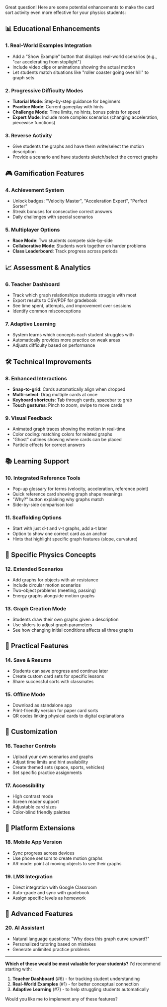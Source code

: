 Great question! Here are some potential enhancements to make the card sort activity even more effective for your physics students:

## 📊 **Educational Enhancements**

### 1. **Real-World Examples Integration**
- Add a "Show Example" button that displays real-world scenarios (e.g., "car accelerating from stoplight")
- Include video clips or animations showing the actual motion
- Let students match situations like "roller coaster going over hill" to graph sets

### 2. **Progressive Difficulty Modes**
- **Tutorial Mode**: Step-by-step guidance for beginners
- **Practice Mode**: Current gameplay with hints
- **Challenge Mode**: Time limits, no hints, bonus points for speed
- **Expert Mode**: Include more complex scenarios (changing acceleration, piecewise functions)

### 3. **Reverse Activity**
- Give students the graphs and have them write/select the motion description
- Provide a scenario and have students sketch/select the correct graphs

## 🎮 **Gamification Features**

### 4. **Achievement System**
- Unlock badges: "Velocity Master", "Acceleration Expert", "Perfect Sorter"
- Streak bonuses for consecutive correct answers
- Daily challenges with special scenarios

### 5. **Multiplayer Options**
- **Race Mode**: Two students compete side-by-side
- **Collaborative Mode**: Students work together on harder problems
- **Class Leaderboard**: Track progress across periods

## 📈 **Assessment & Analytics**

### 6. **Teacher Dashboard**
- Track which graph relationships students struggle with most
- Export results to CSV/PDF for gradebook
- See time spent, attempts, and improvement over sessions
- Identify common misconceptions

### 7. **Adaptive Learning**
- System learns which concepts each student struggles with
- Automatically provides more practice on weak areas
- Adjusts difficulty based on performance

## 🛠️ **Technical Improvements**

### 8. **Enhanced Interactions**
- **Snap-to-grid**: Cards automatically align when dropped
- **Multi-select**: Drag multiple cards at once
- **Keyboard shortcuts**: Tab through cards, spacebar to grab
- **Touch gestures**: Pinch to zoom, swipe to move cards

### 9. **Visual Feedback**
- Animated graph traces showing the motion in real-time
- Color coding: matching colors for related graphs
- "Ghost" outlines showing where cards can be placed
- Particle effects for correct answers

## 📚 **Learning Support**

### 10. **Integrated Reference Tools**
- Pop-up glossary for terms (velocity, acceleration, reference point)
- Quick reference card showing graph shape meanings
- "Why?" button explaining why graphs match
- Side-by-side comparison tool

### 11. **Scaffolding Options**
- Start with just d-t and v-t graphs, add a-t later
- Option to show one correct card as an anchor
- Hints that highlight specific graph features (slope, curvature)

## 🎯 **Specific Physics Concepts**

### 12. **Extended Scenarios**
- Add graphs for objects with air resistance
- Include circular motion scenarios
- Two-object problems (meeting, passing)
- Energy graphs alongside motion graphs

### 13. **Graph Creation Mode**
- Students draw their own graphs given a description
- Use sliders to adjust graph parameters
- See how changing initial conditions affects all three graphs

## 💾 **Practical Features**

### 14. **Save & Resume**
- Students can save progress and continue later
- Create custom card sets for specific lessons
- Share successful sorts with classmates

### 15. **Offline Mode**
- Download as standalone app
- Print-friendly version for paper card sorts
- QR codes linking physical cards to digital explanations

## 🎨 **Customization**

### 16. **Teacher Controls**
- Upload your own scenarios and graphs
- Adjust time limits and hint availability
- Create themed sets (space, sports, vehicles)
- Set specific practice assignments

### 17. **Accessibility**
- High contrast mode
- Screen reader support
- Adjustable card sizes
- Color-blind friendly palettes

## 📱 **Platform Extensions**

### 18. **Mobile App Version**
- Sync progress across devices
- Use phone sensors to create motion graphs
- AR mode: point at moving objects to see their graphs

### 19. **LMS Integration**
- Direct integration with Google Classroom
- Auto-grade and sync with gradebook
- Assign specific levels as homework

## 🔬 **Advanced Features**

### 20. **AI Assistant**
- Natural language questions: "Why does this graph curve upward?"
- Personalized tutoring based on mistakes
- Generate unlimited practice problems

---

**Which of these would be most valuable for your students?** I'd recommend starting with:
1. **Teacher Dashboard** (#6) - for tracking student understanding
2. **Real-World Examples** (#1) - for better conceptual connection  
3. **Adaptive Learning** (#7) - to help struggling students automatically

Would you like me to implement any of these features?